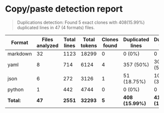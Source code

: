
# Copy/paste detection report

> Duplications detection: Found 5 exact clones with 408(15.99%) duplicated lines in 47 (4 formats) files.

| Format     | Files analyzed | Total lines | Total tokens | Clones found | Duplicated lines | Duplicated tokens |
| ---------- | -------------- | ----------- | ------------ | ------------ | ---------------- | ----------------- |
| markdown   | 32             | 1123        | 18299        | 0            | 0 (0%)           | 0 (0%)            |
| yaml       | 8              | 714         | 6124         | 4            | 357 (50%)        | 3062 (50%)        |
| json       | 6              | 272         | 3126         | 1            | 51 (18.75%)      | 1041 (33.3%)      |
| python     | 1              | 442         | 4744         | 0            | 0 (0%)           | 0 (0%)            |
| **Total:** | **47**         | **2551**    | **32293**    | **5**        | **408 (15.99%)** | **4103 (12.71%)** |
